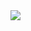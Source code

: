 <img src="https://capsule-render.vercel.app/api?type=waving&color=auto&height=200&section=header&text=기존프로젝&nbsp;문제점&fontSize=90" />
